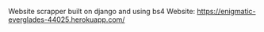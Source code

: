Website scrapper built on django and using bs4
Website: https://enigmatic-everglades-44025.herokuapp.com/